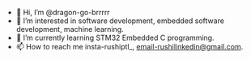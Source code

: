 - 👋 Hi, I’m @dragon-go-brrrrr
- 👀 I’m interested in software development, embedded software development, machine learning.
- 🌱 I’m currently learning STM32 Embedded C programming.
- 📫 How to reach me insta-rushiptl_, email-rushilinkedin@gmail.com.

<!---
dragon-go-brrrrr/dragon-go-brrrrr is a ✨ special ✨ repository because its `README.md` (this file) appears on your GitHub profile.
You can click the Preview link to take a look at your changes.
--->
